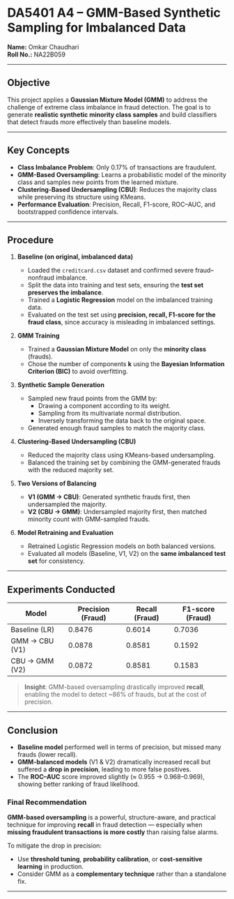 # DA5401 A4 – GMM-Based Synthetic Sampling for Imbalanced Data  
**Name:** Omkar Chaudhari  
**Roll No.:** NA22B059  

---

## Objective

This project applies a **Gaussian Mixture Model (GMM)** to address the challenge of extreme class imbalance in fraud detection. The goal is to generate **realistic synthetic minority class samples** and build classifiers that detect frauds more effectively than baseline models.

---

## Key Concepts

- **Class Imbalance Problem**: Only 0.17% of transactions are fraudulent.
- **GMM-Based Oversampling**: Learns a probabilistic model of the minority class and samples new points from the learned mixture.
- **Clustering-Based Undersampling (CBU)**: Reduces the majority class while preserving its structure using KMeans.
- **Performance Evaluation**: Precision, Recall, F1-score, ROC–AUC, and bootstrapped confidence intervals.

---

## Procedure

1. **Baseline (on original, imbalanced data)**
   - Loaded the `creditcard.csv` dataset and confirmed severe fraud–nonfraud imbalance.
   - Split the data into training and test sets, ensuring the **test set preserves the imbalance**.
   - Trained a **Logistic Regression** model on the imbalanced training data.
   - Evaluated on the test set using **precision, recall, F1-score for the fraud class**, since accuracy is misleading in imbalanced settings.

2. **GMM Training**
   - Trained a **Gaussian Mixture Model** on only the **minority class** (frauds).
   - Chose the number of components **k** using the **Bayesian Information Criterion (BIC)** to avoid overfitting.

3. **Synthetic Sample Generation**
   - Sampled new fraud points from the GMM by:
     - Drawing a component according to its weight.
     - Sampling from its multivariate normal distribution.
     - Inversely transforming the data back to the original space.
   - Generated enough fraud samples to match the majority class.

4. **Clustering-Based Undersampling (CBU)**
   - Reduced the majority class using KMeans-based undersampling.
   - Balanced the training set by combining the GMM-generated frauds with the reduced majority set.

5. **Two Versions of Balancing**
   - **V1 (GMM → CBU)**: Generated synthetic frauds first, then undersampled the majority.
   - **V2 (CBU → GMM)**: Undersampled majority first, then matched minority count with GMM-sampled frauds.

6. **Model Retraining and Evaluation**
   - Retrained Logistic Regression models on both balanced versions.
   - Evaluated all models (Baseline, V1, V2) on the **same imbalanced test set** for consistency.

---

## Experiments Conducted

| Model              | Precision (Fraud) | Recall (Fraud) | F1-score (Fraud) |
|-------------------|-------------------|----------------|------------------|
| Baseline (LR)     | 0.8476            | 0.6014         | 0.7036           |
| GMM → CBU (V1)    | 0.0878            | 0.8581         | 0.1592           |
| CBU → GMM (V2)    | 0.0872            | 0.8581         | 0.1583           |

> **Insight**: GMM-based oversampling drastically improved **recall**, enabling the model to detect ~86% of frauds, but at the cost of precision.

---

## Conclusion

- **Baseline model** performed well in terms of precision, but missed many frauds (lower recall).
- **GMM-balanced models** (V1 & V2) dramatically increased recall but suffered a **drop in precision**, leading to more false positives.
- The **ROC–AUC** score improved slightly (≈ 0.955 → 0.968–0.969), showing better ranking of fraud likelihood.

### Final Recommendation

**GMM-based oversampling** is a powerful, structure-aware, and practical technique for improving **recall** in fraud detection — especially when **missing fraudulent transactions is more costly** than raising false alarms.  

To mitigate the drop in precision:
- Use **threshold tuning**, **probability calibration**, or **cost-sensitive learning** in production.
- Consider GMM as a **complementary technique** rather than a standalone fix.

---
